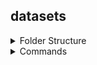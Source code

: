 ## datasets


<details><summary>Folder Structure</summary>

```bash
datasets/
    ├── ivslab_facial_train.zip
    └── ivslab_facial_train/
        ├── 300W/
            ├── images/ (.png / .jpg)
            └── labels/ (.pts)
        ├── afw/
        ├── helen/
        ├── ibug/
        └── IFPW/
```

</details>


<details><summary>Commands</summary>

```bash
$ mkdiar ivslab_facial_train/
$ unzip ivslab_facial_train.zip -d ivslab_facial_train/
```

</details>
